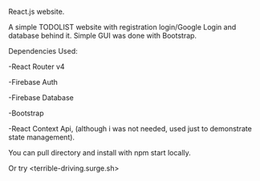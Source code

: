 React.js website. 

A simple TODOLIST website with registration login/Google Login and database behind it.
Simple GUI was done with Bootstrap.


Dependencies Used:

-React Router v4

-Firebase Auth

-Firebase Database

-Bootstrap

-React Context Api, (although i was not needed, used just to demonstrate state management).


You can pull directory and install with npm start locally. 

Or try 
<terrible-driving.surge.sh>
